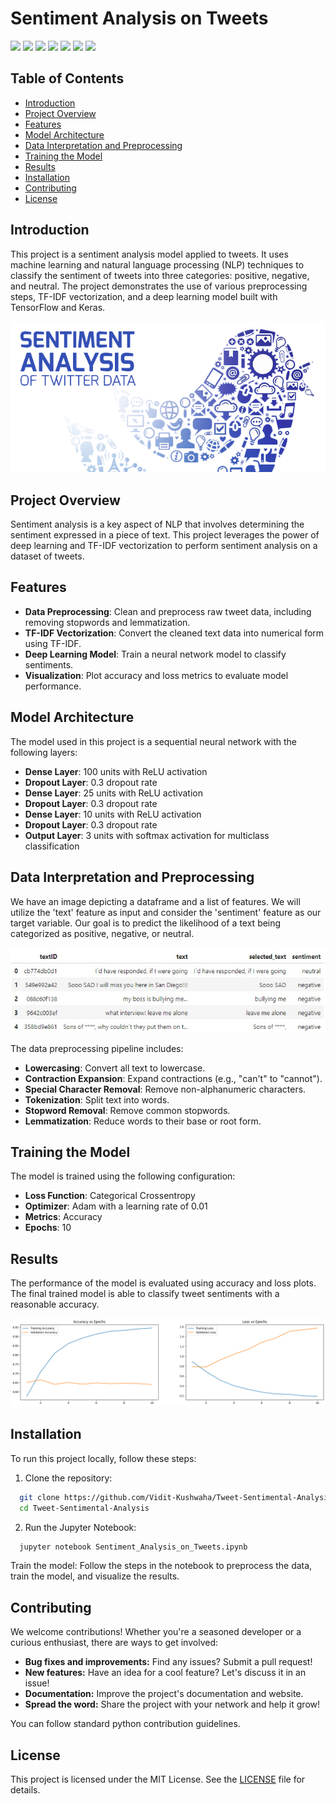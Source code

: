 # Sentiment Analysis on Tweets

![](https://img.shields.io/badge/Python-FFD43B?style=for-the-badge&logo=python&logoColor=darkgreen)
![](https://img.shields.io/badge/TensorFlow-FF6F00?style=for-the-badge&logo=TensorFlow&logoColor=white)
![](https://img.shields.io/badge/scikit_learn-F7931E?style=for-the-badge&logo=scikit-learn&logoColor=white)
![](https://img.shields.io/badge/Numpy-777BB4?style=for-the-badge&logo=numpy&logoColor=white)
![](https://img.shields.io/badge/Pandas-2C2D72?style=for-the-badge&logo=pandas&logoColor=white) 
![](https://img.shields.io/badge/Plotly-239120?style=for-the-badge&logo=plotly&logoColor=white)
![](https://img.shields.io/badge/Keras-D00000?style=for-the-badge&logo=Keras&logoColor=white) 

## Table of Contents

- [Introduction](#introduction)
- [Project Overview](#project-overview)
- [Features](#features)
- [Model Architecture](#model-architecture)
- [Data Interpretation and Preprocessing](#data-interpretation-and-preprocessing)
- [Training the Model](#training-the-model)
- [Results](#results)
- [Installation](#installation)
- [Contributing](#contributing)
- [License](#license)


## Introduction
This project is a sentiment analysis model applied to tweets. It uses machine learning and natural language processing (NLP) techniques to classify the sentiment of tweets into three categories: positive, negative, and neutral. The project demonstrates the use of various preprocessing steps, TF-IDF vectorization, and a deep learning model built with TensorFlow and Keras.

![](https://github.com/Vidit-Kushwaha/Tweet-Sentimental-Analysis/blob/main/assets/banner.png)

## Project Overview
Sentiment analysis is a key aspect of NLP that involves determining the sentiment expressed in a piece of text. This project leverages the power of deep learning and TF-IDF vectorization to perform sentiment analysis on a dataset of tweets.

## Features
- **Data Preprocessing**: Clean and preprocess raw tweet data, including removing stopwords and lemmatization.
- **TF-IDF Vectorization**: Convert the cleaned text data into numerical form using TF-IDF.
- **Deep Learning Model**: Train a neural network model to classify sentiments.
- **Visualization**: Plot accuracy and loss metrics to evaluate model performance.
  
## Model Architecture
The model used in this project is a sequential neural network with the following layers:

- **Dense Layer**: 100 units with ReLU activation
- **Dropout Layer**: 0.3 dropout rate
- **Dense Layer**: 25 units with ReLU activation
- **Dropout Layer**: 0.3 dropout rate
- **Dense Layer**: 10 units with ReLU activation
- **Dropout Layer**: 0.3 dropout rate
- **Output Layer**: 3 units with softmax activation for multiclass classification

## Data Interpretation and Preprocessing

We have an image depicting a dataframe and a list of features. We will utilize the 'text' feature as input and consider the 'sentiment' feature as our target variable. Our goal is to predict the likelihood of a text being categorized as positive, negative, or neutral.

![](https://github.com/Vidit-Kushwaha/Tweet-Sentimental-Analysis/blob/main/assets/Input%20Data.jpg)

The data preprocessing pipeline includes:

- **Lowercasing**: Convert all text to lowercase.
- **Contraction Expansion**: Expand contractions (e.g., "can't" to "cannot").
- **Special Character Removal**: Remove non-alphanumeric characters.
- **Tokenization**: Split text into words.
- **Stopword Removal**: Remove common stopwords.
- **Lemmatization**: Reduce words to their base or root form.

## Training the Model
The model is trained using the following configuration:

- **Loss Function**: Categorical Crossentropy
- **Optimizer**: Adam with a learning rate of 0.01
- **Metrics**: Accuracy
- **Epochs**: 10

## Results
The performance of the model is evaluated using accuracy and loss plots. The final trained model is able to classify tweet sentiments with a reasonable accuracy.

![](https://github.com/Vidit-Kushwaha/Tweet-Sentimental-Analysis/blob/main/assets/result.png)

## Installation

To run this project locally, follow these steps:

1. Clone the repository:

```bash
  git clone https://github.com/Vidit-Kushwaha/Tweet-Sentimental-Analysis.git
  cd Tweet-Sentimental-Analysis
```

2. Run the Jupyter Notebook:

```bash
  jupyter notebook Sentiment_Analysis_on_Tweets.ipynb
```

Train the model: Follow the steps in the notebook to preprocess the data, train the model, and visualize the results.

## Contributing

We welcome contributions! Whether you're a seasoned developer or a curious enthusiast, there are ways to get involved:

-   **Bug fixes and improvements:** Find any issues? Submit a pull request!
-   **New features:** Have an idea for a cool feature? Let's discuss it in an issue!
-   **Documentation:** Improve the project's documentation and website.
-   **Spread the word:** Share the project with your network and help it grow!

You can follow standard python contribution guidelines.

## License

This project is licensed under the MIT License. See the [LICENSE](https://github.com/Vidit-Kushwaha/Tweet-Sentimental-Analysis/blob/main/LICENSE) file for details.
